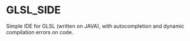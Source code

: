 # GLSL_SIDE
Simple IDE for GLSL (written on JAVA), with autocompletion and dynamic compilation errors on code.
